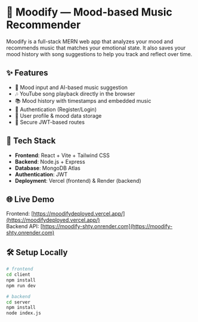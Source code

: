 # 🎵 Moodify — Mood-based Music Recommender

Moodify is a full-stack MERN web app that analyzes your mood and recommends music that matches your emotional state. It also saves your mood history with song suggestions to help you track and reflect over time.

## ✨ Features

- 🧠 Mood input and AI-based music suggestion
- 🎶 YouTube song playback directly in the browser
- 📚 Mood history with timestamps and embedded music
- 👤 Authentication (Register/Login)
- 🧾 User profile & mood data storage
- 🔐 Secure JWT-based routes

## 🚀 Tech Stack

- **Frontend**: React + Vite + Tailwind CSS
- **Backend**: Node.js + Express
- **Database**: MongoDB Atlas
- **Authentication**: JWT
- **Deployment**: Vercel (frontend) & Render (backend)

## 🌐 Live Demo

Frontend: [https://moodifydeployed.vercel.app/](https://moodifydeployed.vercel.app/)  
Backend API: [https://moodify-shty.onrender.com](https://moodify-shty.onrender.com)

## 🛠️ Setup Locally

```bash
# frontend
cd client
npm install
npm run dev

# backend
cd server
npm install
node index.js
